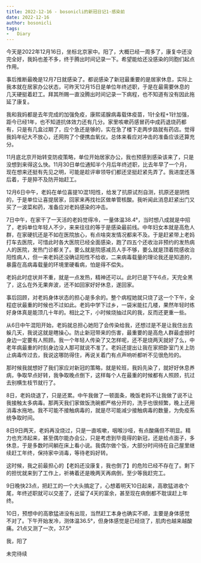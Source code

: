 ```yaml
---
title: 2022-12-16 - bosonicli的新冠日记1·感染前
date: 2022-12-16
author: bosonicli
tags:
-   Diary
---
```


今天是2022年12月16日，坐标北京家中。阳了，大概已经一周多了，康复中还没完全好，我妈也差不多，终于腾出时间记录一下。希望能给还没感染的同胞们起点作用。

事后推断最晚是12月7日就感染了。都说感染了新冠最重要的是居家休息，实际上我本就在居家办公状态，可昨天12月15日是单位年终述职，于是在最需要休息的几天硬挺着赶工。拜其所赐一直没腾出时间记录一下病程，也不知道有没有因此拖延了康复。

我和我妈都是去年完成的加强免疫，康熙诺腺病毒载体疫苗，1针全程+1针加强，距今已经1年，也不知道抗体效力还有几分。家里咳嗽药感冒药中成药退烧药都有，只是有几盒过期了，应个急还是够的，实在急了楼下走两步路就有药店。觉得我妈年纪大不放心，还网购了个便携血氧仪。总体来看应对冲击的准备应该还算充分。

11月底北京开始转变防疫策略，单位开始居家办公，我也预感到感染该来了，只是没想到来得这么快。11月30日单位通知半个月后年终述职，比去年早了一个月，现在想来还挺有先见之明，可能是趁评审领导们都还坚挺赶紧先弄了。我进度还落后着，于是猝不及防开始赶工。

12月6日中午，老妈在单位喜提10混1阳性，给发了抗原试剂自测，抗原还是阴性的，于是单位让喜提居家，回家来再找社区做单管核酸。我听闻此消息赶紧出门又买了一波菜和药，准备应对老妈感染的冲击。

7日中午，在家干了一天活的老妈觉得冷，一量体温38.4°，当时想八成就是中招了，老妈单位年轻人不少，来来往往的等于是感染最前线。中年妇女本就是高危人群，在家硬抗还是不如在医院放心，有点啥突发情况都来不及。于是赶紧带上老妈打车去医院，可惜此时各大医院已经全面感染，跑了四五个还收治非预约的发热病人的医院，发热门诊都关了。要么就是院感减员人手不够，要么就是顶着院感收治阳性病人，但一来老妈还没确证阳性不给收，二来病毒载量的理论我还是知道的，暴露在高病毒载量的环境里硬看病，怕是得不偿失。

老妈此时症状并不重，就是一点发热，精神还可以。此时已是下午6点，天完全黑了，这么在外无果奔波，还不如回家好好休息，遂回家。

事后回顾，对老妈身体状态的担心是多余的。整个病程她就只烧了这一个下午，全程症状最重的时候也不过如此。老妈中学下过乡，一袋米能扛几楼，果然年轻时练好身体真是能顶几十年的。相比之下，小时候烧抽过风的我，反而还更重一些。

从6日中午混阳开始，老妈就总担心她阳了会传染给我，还想过是不是让我住出去躲几天，我说这就是瞎操心。防止新冠带来的伤害，最重要的是高危人群最虚弱时身边一定要有人照顾。我一个年轻人传染了又怎样呢，还不是烧两天就好了么，中老年病最重的时刻身边没人那可就说不准了。老妈还提出让我在家把卧室门关上防止病毒传过去，我说这哪防得住，再说关着门有点声响听都听不见很危险的。

那时候我就想好了我们家应对新冠的策略，就是轮班，我妈先染了，就好好休息养病，争取早点好转，我争取晚点倒下，这样每个人在最重的时候都有人照顾，抗过去别横生枝节就行了。

8日，老妈烧退了，只是还累。中午我做了一顿面条，晚饭老妈不让我做了说不让我接触太多病毒。那两天我们家做饭洗碗都严格分开的，洗手也很频繁，晚上还用消毒水拖地。我不可能不接触病毒的，就是尽可能减少接触病毒的数量，为免疫系统争取时间。

8日9日两天，老妈再没烧过，只是一直咳嗽，咽喉沙哑，有点酸痛但不明显。精力也充沛起来，甚至偶尔能办会公，只是考虑到毕竟得的新冠，还是给点面子，多休息，于是多数时间躺在床上看小说。我偶尔做个饭，大部分时间待在自己屋里继续赶工年终，保持家中消毒，等待老妈好转。

这时候，我之前最担心的【老妈还没康复，我也倒了】的危险已经不存在了。剩下的担忧就来到了工作上，祈祷着还是晚两天再病倒，至少等我赶完工。

9日晚快23点，把赶工的一个大头搞定了，心想着明天10日起来，高歌猛进收个尾，年终述职就可以交差了，还留了4天的富余，甚至现在病倒都不耽误赶上年终。

10日，预想中的高歌猛进没有出现，当然赶工本身也确实不顺，主要是身体感觉不对了。下午开始发冷，测体温36.5°，但身体感觉是已经烧了，肌肉也越来越酸痛。21点又测了一次，37.5°

我，阳了

未完待续

